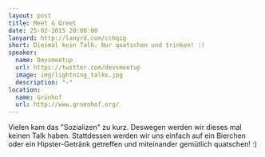 ```yaml
---
layout: post
title: Meet & Greet
date: 25-02-2015 20:00:00
lanyard: http://lanyrd.com/cchqzg
short: Diesmal kein Talk. Nur quatschen und trinken! :)
speaker:
  name: Devsmeetup
  url: https://twitter.com/devsmeetup
  image: img/lightning_talks.jpg
  description: "-"
location:
  name: Grünhof
  url: http://www.gruenhof.org/
---
```


Vielen kam das "Sozializen" zu kurz. Deswegen werden wir dieses mal keinen Talk haben.
Stattdessen werden wir uns einfach auf ein Bierchen oder ein Hipster-Getränk getreffen und miteinander gemütlich quatschen! :)
